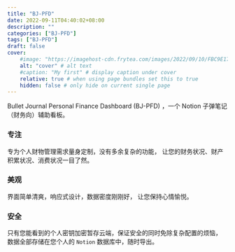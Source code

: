 ```yaml
---
title: "BJ-PFD"
date: 2022-09-11T04:40:02+08:00
description: ""
categories: ["BJ-PFD"]
tags: ["BJ-PFD"]
draft: false
cover:
    #image: "https://imagehost-cdn.frytea.com/images/2022/09/10/FBC9E170-AC72-44AA-8A17-4D21BCCC7AE21dda98e00bd9bc36.jpg" # image path/url
    alt: "cover" # alt text
    #caption: "My first" # display caption under cover
    relative: true # when using page bundles set this to true
    hidden: false # only hide on current single page
---
```


Bullet Journal Personal Finance Dashboard (BJ-PFD) ，一个 Notion 子弹笔记（财务向）辅助看板。

### 专注

专为个人财物管理需求量身定制，没有多余复杂的功能， 让您的财务状况、财产积累状况、消费状况一目了然。

### 美观

界面简单清爽，响应式设计，数据密度刚刚好， 让您保持心情愉悦。

### 安全

只有您能看到的个人密钥加密暂存云端，保证安全的同时免除复杂配置的烦恼， 数据全部存储在您个人的 `Notion` 数据库中，随时导出。


